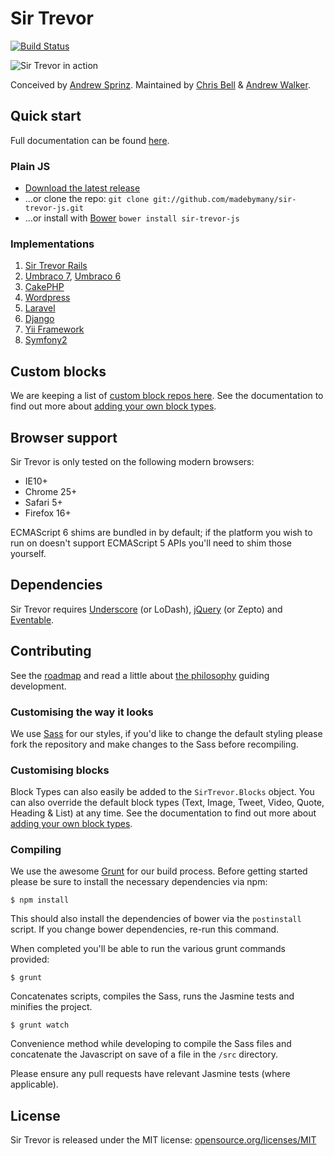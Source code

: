 # Sir Trevor

[![Build Status](https://travis-ci.org/madebymany/sir-trevor-js.png?branch=master)](https://travis-ci.org/madebymany/sir-trevor-js/)

![Sir Trevor in action](https://raw.github.com/madebymany/sir-trevor-js/master/examples/sir-trevor.gif)

Conceived by [Andrew Sprinz](http://github.com/andrewsprinz). Maintained by [Chris Bell](http://github.com/cjbell88) & [Andrew Walker](http://github.com/ninjabiscuit).

## Quick start

Full documentation can be found [here](http://madebymany.github.io/sir-trevor-js/docs.html).

### Plain JS

- [Download the latest release](https://github.com/madebymany/sir-trevor-js/zipball/master)
- ...or clone the repo: `git clone git://github.com/madebymany/sir-trevor-js.git`
- ...or install with [Bower](http://bower.io/) ``bower install sir-trevor-js``

### Implementations

1. [Sir Trevor Rails](http://github.com/madebymany/sir-trevor-rails)
2. [Umbraco 7](https://github.com/mindrevolution/SirTrevor-for-Umbraco), [Umbraco 6](http://our.umbraco.org/projects/backoffice-extensions/skybrud-sir-trevor-editor)
3. [CakePHP](http://github.com/martinbean/cakephp-sir-trevor-plugin)
4. [Wordpress](https://github.com/raffij/sir-trevor-wordpress)
5. [Laravel](https://github.com/caouecs/Laravel4-SirTrevorJS)
6. [Django](https://github.com/philippbosch/django-sirtrevor)
7. [Yii Framework](https://github.com/DrMabuse23/yii2-sir-trevor-js)
8. [Symfony2](https://github.com/EDSI-Tech/SirTrevorBundle)

## Custom blocks

We are keeping a list of [custom block repos here](https://github.com/madebymany/sir-trevor-js/wiki/Custom-blocks). See the documentation to find out more about [adding your own block types](http://madebymany.github.io/sir-trevor-js/docs.html#4).

## Browser support

Sir Trevor is only tested on the following modern browsers:

- IE10+
- Chrome 25+
- Safari 5+
- Firefox 16+

ECMAScript 6 shims are bundled in by default; if the platform you wish to run on doesn't support ECMAScript 5 APIs you'll need to shim those yourself.

## Dependencies

Sir Trevor requires [Underscore](http://underscorejs.org/) (or LoDash), [jQuery](http://jquery.com) (or Zepto) and [Eventable](https://github.com/madebymany/eventable).

## Contributing

See the [roadmap](https://github.com/madebymany/sir-trevor-js/wiki/Roadmap) and read a little about [the philosophy](https://github.com/madebymany/sir-trevor-js/wiki/Philosophy) guiding development.

### Customising the way it looks

We use [Sass](http://sass-lang.com/) for our styles, if you'd like to change the default styling please fork the repository and make changes to the Sass before recompiling.

### Customising blocks

Block Types can also easily be added to the ``SirTrevor.Blocks`` object. You can also override the default block types (Text, Image, Tweet, Video, Quote, Heading & List) at any time. See the documentation to find out more about [adding your own block types](http://madebymany.github.io/sir-trevor-js/docs.html#4).

### Compiling

We use the awesome [Grunt](http://gruntjs.com/) for our build process. Before getting started please be sure to install the necessary dependencies via npm:

``$ npm install``

This should also install the dependencies of bower via the `postinstall` script. If you change bower dependencies, re-run this command.

When completed you'll be able to run the various grunt commands provided:

``$ grunt``

Concatenates scripts, compiles the Sass, runs the Jasmine tests and minifies the project.

``$ grunt watch``

Convenience method while developing to compile the Sass files and concatenate the Javascript on save of a file in the ``/src`` directory.

Please ensure any pull requests have relevant Jasmine tests (where applicable).

## License

Sir Trevor is released under the MIT license:
[opensource.org/licenses/MIT](http://opensource.org/licenses/MIT)
